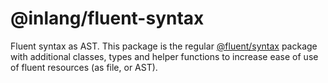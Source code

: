 # @inlang/fluent-syntax

Fluent syntax as AST. This package is the regular [@fluent/syntax](https://projectfluent.org/fluent.js/syntax/) package with additional classes, types and helper functions to increase ease of use of fluent resources (as file, or AST).
